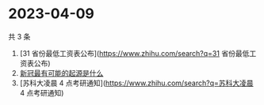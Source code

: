 # 2023-04-09

共 3 条

<!-- BEGIN -->
<!-- 最后更新时间 Sun Apr 09 2023 02:03:46 GMT+0800 (China Standard Time) -->

1. [31 省份最低工资表公布](https://www.zhihu.com/search?q=31 省份最低工资表公布)
1. [新冠最有可能的起源是什么](https://www.zhihu.com/search?q=新冠最有可能的起源是什么)
1. [苏科大凌晨 4 点考研通知](https://www.zhihu.com/search?q=苏科大凌晨 4
   点考研通知)

<!-- END -->
